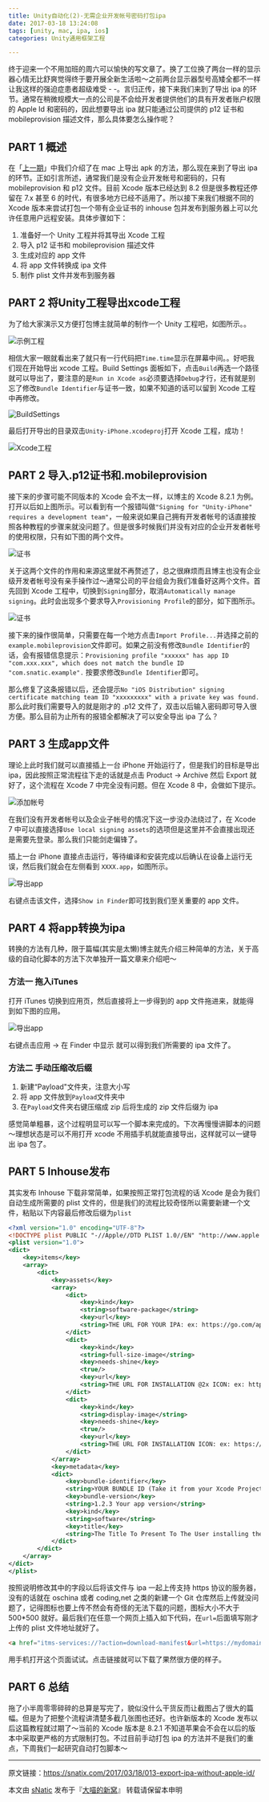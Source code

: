 ```yaml
---
title: Unity自动化(2)-无需企业开发帐号密码打包ipa
date: 2017-03-18 13:24:08
tags: [unity, mac, ipa, ios]
categories: Unity通用框架工程

---
```


终于迎来一个不用加班的周六可以愉快的写文章了。换了工位换了两台一样的显示器心情无比舒爽觉得终于要开展全新生活啦～之前两台显示器型号高矮全都不一样让我这样的强迫症患者超级难受 - -。言归正传，接下来我们来到了导出 ipa 的环节。通常在稍微规模大一点的公司是不会给开发者提供他们的具有开发者账户权限的 Apple Id 和密码的，因此想要导出 ipa 就只能通过公司提供的 p12 证书和 mobileprovision 描述文件，那么具体要怎么操作呢？

<!--more-->

## PART 1 概述

在「[上一期](https://snatix.com/2017/03/12/012-export-unity-project-apk-on-mac/)」中我们介绍了在 mac 上导出 apk 的方法，那么现在来到了导出 ipa 的环节。正如引言所述，通常我们是没有企业开发帐号和密码的，只有 mobileprovision 和 p12 文件。目前 Xcode 版本已经达到 8.2 但是很多教程还停留在 7.x 甚至 6 的时代，有很多地方已经不适用了。所以接下来我们根据不同的 Xcode 版本来尝试打包一个带有企业证书的 inhouse 包并发布到服务器上可以允许任意用户远程安装。具体步骤如下：

1. 准备好一个 Unity 工程并将其导出 Xcode 工程
2. 导入 p12 证书和 mobileprovision 描述文件
3. 生成对应的 app 文件
4. 将 app 文件转换成 ipa 文件
5. 制作 plist 文件并发布到服务器

## PART 2 将Unity工程导出xcode工程

为了给大家演示又方便打包博主就简单的制作一个 Unity 工程吧，如图所示。。

![示例工程](http://ojgpkbakj.bkt.clouddn.com/2017032001.png)

相信大家一眼就看出来了就只有一行代码把`Time.time`显示在屏幕中间。。好吧我们现在开始导出 xcode 工程。Build Settings 面板如下，点击`Build`再选一个路径就可以导出了，要注意的是`Run in Xcode as`必须要选择`Debug`才行，还有就是别忘了修改`Bundle Identifier`与证书一致，如果不知道的话可以留到 Xcode 工程中再修改。

![BuildSettings](http://ojgpkbakj.bkt.clouddn.com/2017032002.png)

最后打开导出的目录双击`Unity-iPhone.xcodeproj`打开 Xcode 工程，成功！

![Xcode工程](http://ojgpkbakj.bkt.clouddn.com/2017032004.png)

## PART 2 导入.p12证书和.mobileprovision

接下来的步骤可能不同版本的 Xcode 会不太一样，以博主的 Xcode 8.2.1 为例。打开以后如上图所示。可以看到有一个报错叫做`"Signing for "Unity-iPhone" requires a development team"`，一般来说如果自己拥有开发者帐号的话直接按照各种教程的步骤来就没问题了。但是很多时候我们并没有对应的企业开发者帐号的使用权限，只有如下图的两个文件。

![证书](http://ojgpkbakj.bkt.clouddn.com/2017032005.png)

关于这两个文件的作用和来源这里就不再赘述了，总之很麻烦而且博主也没有企业级开发者帐号没有亲手操作过～通常公司的平台组会为我们准备好这两个文件。首先回到 Xcode 工程中，切换到`Signing`部分，取消`Automatically manage signing`。此时会出现多个要求导入`Provisioning Profile`的部分，如下图所示。

![证书](http://ojgpkbakj.bkt.clouddn.com/2017032006.png)

接下来的操作很简单，只需要在每一个地方点击`Import Profile...`并选择之前的`example.mobileprovision`文件即可。如果之前没有修改`Bundle Identifier`的话，会有报错信息提示：`Provisioning profile "xxxxxx" has app ID "com.xxx.xxx", which does not match the bundle ID "com.snatic.example".` 按要求修改`Bundle Identifier`即可。

那么修复了这条报错以后，还会提示`No "iOS Distribution" signing certificate matching team ID "xxxxxxxxx" with a private key was found.`那么此时我们需要导入的就是刚才的 .p12 文件了，双击以后输入密码即可导入很方便。那么目前为止所有的报错全都解决了可以安全导出 ipa 了么？

## PART 3 生成app文件

理论上此时我们就可以直接插上一台 iPhone 开始运行了，但是我们的目标是导出 ipa，因此按照正常流程往下走的话就是点击 Product -> Archive 然后 Export 就好了，这个流程在 Xcode 7 中完全没有问题。但在 Xcode 8 中，会做如下提示。

![添加帐号](http://ojgpkbakj.bkt.clouddn.com/2017032007.png)

在我们没有开发者帐号以及企业子帐号的情况下这一步没办法绕过了，在 Xcode 7 中可以直接选择`Use local signing assets`的选项但是这里并不会直接出现还是需要先登录。那么我们只能剑走偏锋了。

插上一台 iPhone 直接点击运行，等待编译和安装完成以后确认在设备上运行无误，然后我们就会在左侧看到 `XXXX.app`，如图所示。

![导出app](http://ojgpkbakj.bkt.clouddn.com/2017032008.png)

右键点击该文件，选择`Show in Finder`即可找到我们至关重要的 app 文件。

## PART 4 将app转换为ipa

转换的方法有几种，限于篇幅(其实是太懒)博主就先介绍三种简单的方法，关于高级的自动化脚本的方法下次单独开一篇文章来介绍吧～

### 方法一 拖入iTunes

打开 iTunes 切换到应用页，然后直接将上一步得到的 app 文件拖进来，就能得到如下图的应用。

![导出app](http://ojgpkbakj.bkt.clouddn.com/2017032201.png)

右键点击应用 -> 在 Finder 中显示 就可以得到我们所需要的 ipa 文件了。

### 方法二 手动压缩改后缀

1. 新建“Payload"文件夹，注意大小写
2. 将 app 文件放到`Payload`文件夹中
3. 在`Payload`文件夹右键压缩成 zip 后将生成的 zip 文件后缀为 ipa

感觉简单粗暴，这个过程明显可以写一个脚本来完成的。下次再慢慢讲脚本的问题～理想状态是可以不用打开 xcode 不用插手机就能直接导出，这样就可以一键导出 ipa 包了。

## PART 5 Inhouse发布 

其实发布 Inhouse 下载非常简单，如果按照正常打包流程的话 Xcode 是会为我们自动生成所需要的 plist 文件的，但是我们的流程比较奇怪所以需要新建一个文件，粘贴以下内容最后修改后缀为`plist`

```xml
<?xml version="1.0" encoding="UTF-8"?>
<!DOCTYPE plist PUBLIC "-//Apple//DTD PLIST 1.0//EN" "http://www.apple.com/DTDs/PropertyList-1.0.dtd">
<plist version="1.0">
<dict>
	<key>items</key>
	<array>
		<dict>
			<key>assets</key>
			<array>
				<dict>
					<key>kind</key>
					<string>software-package</string>
					<key>url</key>
					<string>THE URL FOR YOUR IPA: ex: https://go.com/appname.ipa</string>
				</dict>
				<dict>
					<key>kind</key>
					<string>full-size-image</string>
					<key>needs-shine</key>
					<true/>
					<key>url</key>
					<string>THE URL FOR INSTALLATION @2x ICON: ex: https://go.com/Icon@2x.png</string>
				</dict>
				<dict>
					<key>kind</key>
					<string>display-image</string>
					<key>needs-shine</key>
					<true/>
					<key>url</key>
					<string>THE URL FOR INSTALLATION ICON: ex: https://go.com/Icon.png</string>
				</dict>
			</array>
			<key>metadata</key>
			<dict>
				<key>bundle-identifier</key>
				<string>YOUR BUNDLE ID (Take it from your Xcode Project)</string>
				<key>bundle-version</key>
				<string>1.2.3 Your app version</string>
				<key>kind</key>
				<string>software</string>
				<key>title</key>
				<string>The Title To Present To The User installing the app</string>
			</dict>
		</dict>
	</array>
</dict>
</plist>

```

按照说明修改其中的字段以后将该文件与 ipa 一起上传支持 https 协议的服务器，没有的话就在 oschina 或者 coding,net 之类的新建一个 Git 仓库然后上传就没问题了，记得图标也要上传不然会有奇怪的无法下载的问题，图标大小不大于 500*500 就好。最后我们在任意一个网页上插入如下代码，在`url=`后面填写刚才上传的 plist 文件地址就好了。

```html
<a href="itms-services://?action=download-manifest&url=https://mydomain.com/apps/MyInHouseApp.plist" id="text">Install the In-House App</a>  
```

用手机打开这个页面试试。点击链接就可以下载了果然很方便的样子。

## PART 6 总结

拖了小半周零零碎碎的总算是写完了，貌似没什么干货反而让截图占了很大的篇幅。但是为了把整个流程讲清楚多截几张图也还好。也许新版本的  Xcode 发布以后这篇教程就过期了～当前的 Xcode 版本是 8.2.1 不知道苹果会不会在以后的版本中采取更严格的方式限制打包。不过目前手动打包 ipa 的方法并不是我们的重点，下周我们一起研究自动打包脚本～

------

原文链接：https://snatix.com/2017/03/18/013-export-ipa-without-apple-id/

本文由 [sNatic](https://github.com/sNaticY) 发布于『[大喵的新窝](https://snatix.com)』 转载请保留本申明

